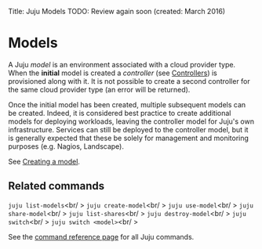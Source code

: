 Title: Juju Models
TODO: Review again soon (created: March 2016)


# Models

A Juju *model* is an environment associated with a cloud provider type. When
the **initial** model is created a *controller* (see
[Controllers](./controllers.html)) is provisioned along with it. It is not
possible to create a second controller for the same cloud provider type (an
error will be returned).

Once the initial model has been created, multiple subsequent models can be
created. Indeed, it is considered best practice to create additional models for
deploying workloads, leaving the controller model for Juju's own
infrastructure. Services can still be deployed to the controller model, but it
is generally expected that these be solely for management and monitoring
purposes (e.g. Nagios, Landscape).

See [Creating a model](./models-creating.html).


## Related commands

`juju list-models`<br/ >
`juju create-model`<br/ >
`juju use-model`<br/ >
`juju share-model`<br/ >
`juju list-shares`<br/ >
`juju destroy-model`<br/ >
`juju switch`<br/ >
`juju switch <model>`<br/ >

See the [command reference page](./commands.html) for all Juju commands.
